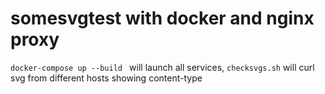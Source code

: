# somesvgtest with docker and nginx proxy


`docker-compose up --build ` will launch all services, `checksvgs.sh` will curl svg from different hosts showing content-type
